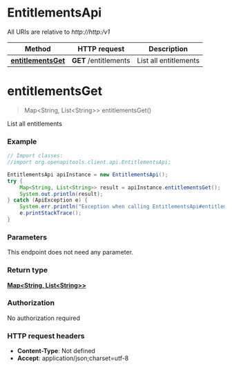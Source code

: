 # EntitlementsApi

All URIs are relative to *http://http:/v1*

Method | HTTP request | Description
------------- | ------------- | -------------
[**entitlementsGet**](EntitlementsApi.md#entitlementsGet) | **GET** /entitlements | List all entitlements


<a name="entitlementsGet"></a>
# **entitlementsGet**
> Map&lt;String, List&lt;String&gt;&gt; entitlementsGet()

List all entitlements

### Example
```java
// Import classes:
//import org.openapitools.client.api.EntitlementsApi;

EntitlementsApi apiInstance = new EntitlementsApi();
try {
    Map<String, List<String>> result = apiInstance.entitlementsGet();
    System.out.println(result);
} catch (ApiException e) {
    System.err.println("Exception when calling EntitlementsApi#entitlementsGet");
    e.printStackTrace();
}
```

### Parameters
This endpoint does not need any parameter.

### Return type

[**Map&lt;String, List&lt;String&gt;&gt;**](List.md)

### Authorization

No authorization required

### HTTP request headers

 - **Content-Type**: Not defined
 - **Accept**: application/json;charset=utf-8

